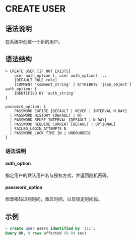 # **CREATE USER**

## **语法说明**

在系统中创建一个新的用户。

## **语法结构**

```
> CREATE USER [IF NOT EXISTS]
    user auth_option [, user auth_option] ...
    [DEFAULT ROLE role]  
    [COMMENT 'comment_string' | ATTRIBUTE 'json_object']
auth_option: {
    IDENTIFIED BY 'auth_string'
}

password_option: {
    PASSWORD EXPIRE [DEFAULT | NEVER | INTERVAL N DAY]
  | PASSWORD HISTORY {DEFAULT | N}
  | PASSWORD REUSE INTERVAL {DEFAULT | N DAY}
  | PASSWORD REQUIRE CURRENT [DEFAULT | OPTIONAL]
  | FAILED_LOGIN_ATTEMPTS N
  | PASSWORD_LOCK_TIME {N | UNBOUNDED}
}
```

### 语法说明

#### auth_option

指定用户的默认用户名与授权方式，并返回随机密码。

#### password_option

修改密码过期时间，重启时间，以及锁定时间段。

## **示例**

```sql
> create user userx identified by '111';
Query OK, 0 rows affected (0.04 sec)
```
